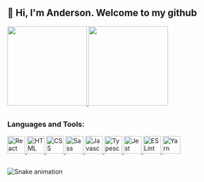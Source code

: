 <h2>👋 Hi, I'm Anderson. Welcome to my github</h2>

<!-- Stats -->
<div>
  <a href="https://github.com/andersonrodolfo">
    <img height="180em" src="https://github-readme-stats.vercel.app/api?username=andersonrodolfo&show_icons=true&theme=midnight-purple&include_all_commits=true&count_private=true"/>
  </a>
  <a style="text-decoration: none" href="https://github.com/andersonrodolfo">
    <img height="180em" src="https://github-readme-stats.vercel.app/api/top-langs/?username=andersonrodolfo&layout=compact&langs_count=16&theme=midnight-purple"/>
  </a>
</div>

##

<!-- Skills -->
<h3 align="left">Languages and Tools:</h3>

<div align="left">
  <a href="https://reactjs.org/" target="_blank">
    <img alt="React" height="40" src="https://cdn.jsdelivr.net/gh/devicons/devicon/icons/react/react-original.svg" />
  </a>
  <a href="https://developer.mozilla.org/en-US/docs/Web/HTML" target="_blank">
    <img alt="HTML" height="40" src="https://cdn.jsdelivr.net/gh/devicons/devicon/icons/html5/html5-original.svg" />
  </a>
  <a href="https://developer.mozilla.org/en-US/docs/Web/CSS" target="_blank">
    <img alt="CSS" height="40" src="https://cdn.jsdelivr.net/gh/devicons/devicon/icons/css3/css3-original.svg" />
  </a>
  <a href="https://sass-lang.com/" target="_blank">
    <img alt="Sass" height="40" src="https://cdn.jsdelivr.net/gh/devicons/devicon/icons/sass/sass-original.svg" />
  </a>
  <a href="https://developer.mozilla.org/en-US/docs/Web/JavaScript" target="_blank">
    <img alt="Javascript" height="40" src="https://cdn.jsdelivr.net/gh/devicons/devicon/icons/javascript/javascript-original.svg" />
  </a>
  <a href="https://www.typescriptlang.org/" target="_blank">
    <img alt="Typescript" height="40" src="https://cdn.jsdelivr.net/gh/devicons/devicon/icons/typescript/typescript-original.svg" />
  </a>
  <a href="https://jestjs.io/" target="_blank">
    <img alt="Jest" height="40" src="https://cdn.jsdelivr.net/gh/devicons/devicon/icons/jest/jest-plain.svg" />
  </a>
  <a href="https://eslint.org/" target="_blank">
    <img alt="ESLint" height="40" src="https://cdn.jsdelivr.net/gh/devicons/devicon/icons/eslint/eslint-original.svg" />
  </a>
  <a href="https://yarnpkg.com/" target="_blank">
    <img alt="Yarn" height="40" src="https://cdn.jsdelivr.net/gh/devicons/devicon/icons/yarn/yarn-original.svg" />
  </a>
</div>

##

![Snake animation](https://github.com/andersonrodolfo/andersonrodolfo/blob/output/github-contribution-grid-snake.svg)
